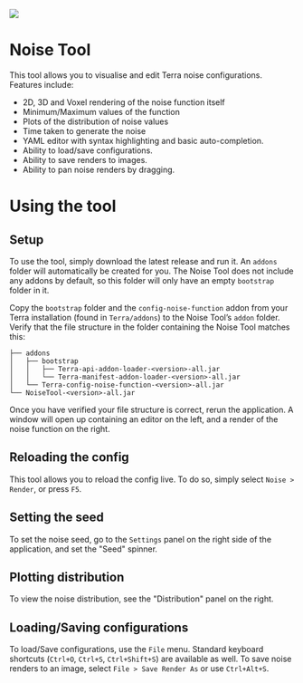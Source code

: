 ![](https://i.imgur.com/0CtCgvX.png)

# Noise Tool

This tool allows you to visualise and edit Terra noise configurations. Features include:

* 2D, 3D and Voxel rendering of the noise function itself
* Minimum/Maximum values of the function
* Plots of the distribution of noise values
* Time taken to generate the noise
* YAML editor with syntax highlighting and basic auto-completion.
* Ability to load/save configurations.
* Ability to save renders to images.
* Ability to pan noise renders by dragging.

# Using the tool

## Setup

To use the tool, simply download the latest release and run it. 
An `addons` folder will automatically be created for you.
The Noise Tool does not include any addons by default, so this folder will only have an empty `bootstrap` folder in it.

Copy the `bootstrap` folder and the `config-noise-function` addon from your Terra installation (found in `Terra/addons`) to the Noise Tool’s `addon` folder.
Verify that the file structure in the folder containing the Noise Tool matches this:

```
├── addons
│   ├── bootstrap
│   │   ├── Terra-api-addon-loader-<version>-all.jar
│   │   └── Terra-manifest-addon-loader-<version>-all.jar
│   └── Terra-config-noise-function-<version>-all.jar
└── NoiseTool-<version>-all.jar
```

Once you have verified your file structure is correct, rerun the application.
A window will open up containing an editor on the left, and a render of the noise function on the right.

## Reloading the config

This tool allows you to reload the config live. To do so, simply select `Noise > Render`, or press `F5`.

## Setting the seed

To set the noise seed, go to the `Settings` panel on the right side of the application, and set the
"Seed" spinner.

## Plotting distribution

To view the noise distribution, see the "Distribution" panel on the right.

## Loading/Saving configurations

To load/Save configurations, use the `File` menu. Standard keyboard shortcuts (`Ctrl+O`, `Ctrl+S`, `Ctrl+Shift+S`)
are available as well. To save noise renders to an image, select `File > Save Render As` or use `Ctrl+Alt+S`.